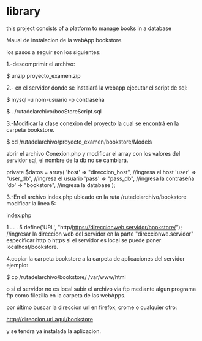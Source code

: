 # library
 this project consists of a platform to manage books in a database

Maual de instalacion de la wabApp bookstore.


los pasos a seguir son los siguientes:

1.-descomprimir el archivo:

$ unzip proyecto_examen.zip

2.- en el servidor donde se instalará la webapp ejecutar
el script de sql: 

$ mysql -u nom-usuario -p contraseña

$ \. /rutadelarchivo/booStoreScript.sql

3.-Modificar la clase conexion del proyecto la cual se encontrá en la
carpeta bookstore.

$ cd /rutadelarchivo/proyecto_examen/bookstore/Models

abrir el archivo Conexion.php y modificar el array con los valores del servidor sql, el nombre de la db no se cambiará.


private $datos = array(
    		               'host' => "direccion_host",  //ingresa el host
    		               'user' => "user_db",       //ingresa el usuario
    		               'pass' => "pass_db",   //ingresa la contraseña
    		               'db'   => "bookstore",   //ingresa la database
    		             );

3.-En el archivo index.php ubicado en la ruta /rutadelarchivo/bookstore
modificar la linea 5:

index.php
 
1
.
.
.
5 define('URL', "http/https://direccionweb.servidor/bookstore/"); 
//ingresar la direccion web del servidor en la parte "direccionwe.servidor" especificar http o https si el servidor es local se puede poner 
localhost/bookstore.


4.copiar la carpeta bookstore a la carpeta de aplicaciones del servidor
ejemplo:

$ cp /rutadelarchivo/bookstore/  /var/www/html  

o si el servidor no es local subir el archivo via ftp mediante algun programa ftp
como filezilla en la carpeta de las webApps.


por último buscar la direccion url en firefox, crome o cualquier otro:

http://direccion.url.aqui/bookstore

y se tendra ya instalada la aplicacion. 





 
